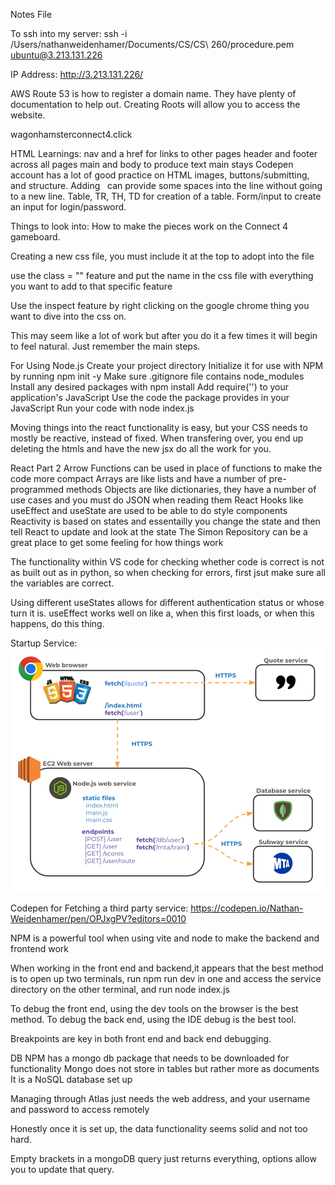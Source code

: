 Notes File


To ssh into my server: ssh -i /Users/nathanweidenhamer/Documents/CS/CS\ 260/procedure.pem ubuntu@3.213.131.226

IP Address: http://3.213.131.226/

AWS Route 53 is how to register a domain name. They have plenty of documentation to help out. Creating Roots will allow you to access the website.

wagonhamsterconnect4.click

HTML Learnings:
nav and a href for links to other pages
header and footer across all pages
main and body to produce text main stays
Codepen account has a lot of good practice on HTML images, buttons/submitting, and structure.
Adding &nbsp; can provide some spaces into the line without going to a new line.
Table, TR, TH, TD for creation of a table.
Form/input to create an input for login/password.

Things to look into: How to make the pieces work on the Connect 4 gameboard.

Creating a new css file, you must include it at the top to adopt into the file

use the class = "" feature and put the name in the css file with everything you want to add to that specific feature

Use the inspect feature by right clicking on the google chrome thing you want to dive into the css on.

This may seem like a lot of work but after you do it a few times it will begin to feel natural. Just remember the main steps.

For Using Node.js
Create your project directory
Initialize it for use with NPM by running npm init -y
Make sure .gitignore file contains node_modules
Install any desired packages with npm install <package name here>
Add require('<package name here>') to your application's JavaScript
Use the code the package provides in your JavaScript
Run your code with node index.js

Moving things into the react functionality is easy, but your CSS needs to mostly be reactive, instead of fixed. When transfering over, you end up deleting the htmls and have the new jsx do all the work for you.

React Part 2
Arrow Functions can be used in place of functions to make the code more compact
Arrays are like lists and have a number of pre-programmed methods
Objects are like dictionaries, they have a number of use cases and you must do JSON when reading them
React Hooks like useEffect and useState are used to be able to do style components
Reactivity is based on states and essentailly you change the state and then tell React to update and look at the state
The Simon Repository can be a great place to get some feeling for how things work

The functionality within VS code for checking whether code is correct is not as built out as in python, so when checking for errors, first jsut make sure all the variables are correct.

Using different useStates allows for different authentication status or whose turn it is. useEffect works well on like a, when this first loads, or when this happens, do this thing.

Startup Service: 
![Mock](backEndFetch.png)

Codepen for Fetching a third party service: https://codepen.io/Nathan-Weidenhamer/pen/OPJxgPV?editors=0010

NPM is a powerful tool when using vite and node to make the backend and frontend work

When working in the front end and backend,it appears that the best method is to open up two terminals, run npm run dev in one and access the service directory on the other terminal, and run node index.js

To debug the front end, using the dev tools on the browser is the best method. To debug the back end, using the IDE debug is the best tool. 

Breakpoints are key in both front end and back end debugging.

DB
NPM has a mongo db package that needs to be downloaded for functionality
Mongo does not store in tables but rather more as documents
It is a NoSQL database set up

Managing through Atlas just needs the web address, and your username and password to access remotely

Honestly once it is set up, the data functionality seems solid and not too hard.

Empty brackets in a mongoDB query just returns everything, options allow you to update that query.